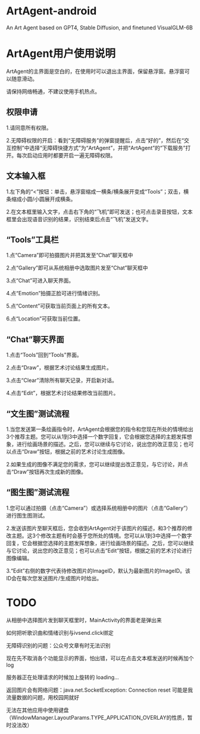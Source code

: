 # ArtAgent-android
An Art Agent based on GPT4, Stable Diffusion, and finetuned VisualGLM-6B
# ArtAgent用户使用说明
ArtAgent的主界面是空白的，在使用时可以退出主界面，保留悬浮窗。悬浮窗可以随意滑动。

请保持网络畅通，不建议使用手机热点。
## 权限申请
1.请同意所有权限。

2.无障碍权限的开启：看到“无障碍服务”的弹窗提醒后，点击“好的”，然后在“交互控制”中选择“无障碍快捷方式”为“ArtAgent”，并把“ArtAgent”的“下载服务”打开。每次启动应用时都要开启一遍无障碍权限。
## 文本输入框
1.左下角的“<”按钮：单击，悬浮窗缩成一横条/横条展开变成“Tools”；双击，横条缩成小圆/小圆展开成横条。

2.在文本框里输入文字，点击右下角的“飞机”即可发送；也可点击录音按钮，文本框里会出现语音识别的结果，识别结束后点击“飞机”发送文字。
## “Tools”工具栏
1.点“Camera”即可拍摄图片并把其发至“Chat”聊天框中

2.点“Gallery”即可从系统相册中选取图片发至“Chat”聊天框中

3.点“Chat”可进入聊天界面。

4.点“Emotion”拍摄正脸可进行情绪识别。

5.点“Content”可获取当前页面上的所有文本。

6.点“Location”可获取当前位置。
## “Chat”聊天界面
1.点击“Tools”回到“Tools”界面。

2.点击“Draw”，根据艺术讨论结果生成图片。

3.点击“Clear”清除所有聊天记录，开启新对话。

4.点击“Edit”，根据艺术讨论结果修改当前图片。
## “文生图”测试流程
1.当您发送第一条绘画指令时，ArtAgent会根据您的指令和您现在所处的情境给出3个推荐主题。您可以从1到3中选择一个数字回复，它会根据您选择的主题发挥想象，进行绘画场景的描述。之后，您可以继续与它讨论，说出您的改正意见；也可以点击“Draw”按钮，根据之前的艺术讨论生成图像。

2.如果生成的图像不满足您的需求，您可以继续提出改正意见，与它讨论，并点击“Draw”按钮再次生成新的图像。
## “图生图”测试流程
1.您可以通过拍摄（点击“Camera”）或选择系统相册中的图片（点击“Gallery”）进行图生图测试。

2.发送该图片至聊天框后，您会收到ArtAgent对于该图片的描述，和3个推荐的修改主题。这3个修改主题有时会基于您所处的情境。您可以从1到3中选择一个数字回复，它会根据您选择的主题发挥想象，进行绘画场景的描述。之后，您可以继续与它讨论，说出您的改正意见；也可以点击“Edit”按钮，根据之前的艺术讨论进行图像编辑。

3.“Edit”右侧的数字代表待修改图片的ImageID，默认为最新图片的ImageID。该ID会在每次您发送图片/生成图片时给出。
# TODO
从相册中选择图片发到聊天框里时，MainActivity的界面老是弹出来

如何把听歌识曲和情绪识别与ivsend.click绑定

无障碍识别的问题：公众号文章有时无法识别

现在先不取消各个功能显示的界面，怕出错，可以在点击文本框发送的时候再加个 log

服务器正在处理请求的时候加上旋转的 loading…

返回图片会有网络问题：java.net.SocketException: Connection reset 可能是我流量数据的问题，用校园网就好

无法在其他应用中使用键盘（WindowManager.LayoutParams.TYPE_APPLICATION_OVERLAY的性质，暂时没法改）
